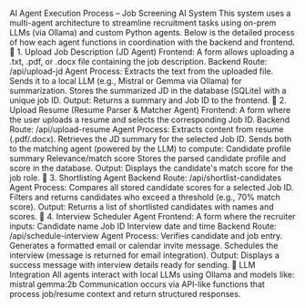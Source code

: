AI Agent Execution Process – Job Screening AI System
This system uses a multi-agent architecture to streamline recruitment tasks using on-prem LLMs (via Ollama) and custom Python agents. Below is the detailed process of how each agent functions in coordination with the backend and frontend.
📌 1. Upload Job Description (JD Agent)
Frontend: A form allows uploading a .txt, .pdf, or .docx file containing the job description.
Backend Route: /api/upload-jd
Agent Process:
Extracts the text from the uploaded file.
Sends it to a local LLM (e.g., Mistral or Gemma via Ollama) for summarization.
Stores the summarized JD in the database (SQLite) with a unique job ID.
Output: Returns a summary and Job ID to the frontend.
📌 2. Upload Resume (Resume Parser & Matcher Agent)
Frontend: A form where the user uploads a resume and selects the corresponding Job ID.
Backend Route: /api/upload-resume
Agent Process:
Extracts content from resume (.pdf/.docx).
Retrieves the JD summary for the selected Job ID.
Sends both to the matching agent (powered by the LLM) to compute:
Candidate profile summary
Relevance/match score
Stores the parsed candidate profile and score in the database.
Output: Displays the candidate's match score for the job role.
📌 3. Shortlisting Agent
Backend Route: /api/shortlist-candidates
Agent Process:
Compares all stored candidate scores for a selected Job ID.
Filters and returns candidates who exceed a threshold (e.g., 70% match score).
Output: Returns a list of shortlisted candidates with names and scores.
📌 4. Interview Scheduler Agent
Frontend: A form where the recruiter inputs:
Candidate name
Job ID
Interview date and time
Backend Route: /api/schedule-interview
Agent Process:
Verifies candidate and job entry.
Generates a formatted email or calendar invite message.
Schedules the interview (message is returned for email integration).
Output: Displays a success message with interview details ready for sending.
🧠 LLM Integration
All agents interact with local LLMs using Ollama and models like:
mistral
gemma:2b
Communication occurs via API-like functions that process job/resume context and return structured responses.
